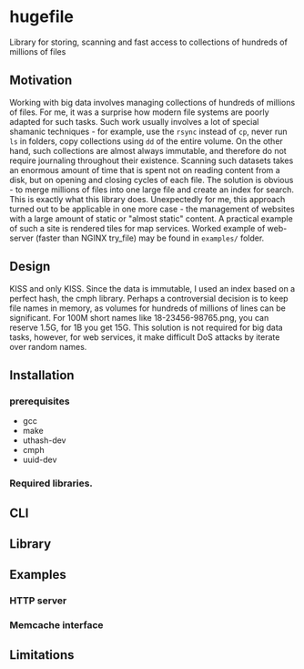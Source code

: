# hugefile

Library for storing, scanning and fast access to collections of hundreds of millions of files

## Motivation

Working with big data involves managing collections of hundreds of millions of files. For me, it was a surprise how modern file systems are poorly adapted for such tasks.
Such work usually involves a lot of special shamanic techniques - for example, use the `rsync` instead of `cp`, never run `ls` in folders, copy collections using `dd` of the entire volume.
On the other hand, such collections are almost always immutable, and therefore do not require journaling throughout their existence.
Scanning such datasets takes an enormous amount of time that is spent not on reading content from a disk, but on opening and closing cycles of each file.
The solution is obvious - to merge millions of files into one large file and create an index for search.
This is exactly what this library does.
Unexpectedly for me, this approach turned out to be applicable in one more case - the management of websites with a large amount of static or "almost static" content. 
A practical example of such a site is rendered tiles for map services.
Worked example of web-server (faster than NGINX try_file) may be found in `examples/` folder.

## Design

KISS and only KISS.
Since the data is immutable, I used an index based on a perfect hash, the cmph library.
Perhaps a controversial decision is to keep file names in memory, as volumes for hundreds of millions of lines can be significant.
For 100M short names like 18-23456-98765.png, you can reserve 1.5G, for 1B you get 15G.
This solution is not required for big data tasks, however, for web services, it make difficult DoS attacks by iterate over random names.

## Installation

### prerequisites

* gcc
* make
* uthash-dev
* cmph
* uuid-dev


### Required libraries.

## CLI

## Library

## Examples

### HTTP server

### Memcache interface


## Limitations


